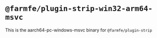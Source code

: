 # `@farmfe/plugin-strip-win32-arm64-msvc`

This is the aarch64-pc-windows-msvc binary for `@farmfe/plugin-strip`
